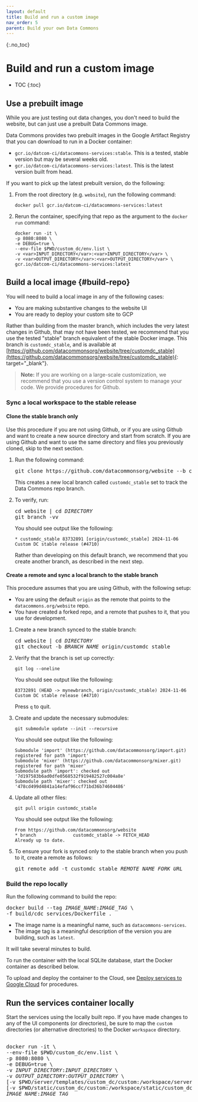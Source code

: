 ```yaml
---
layout: default
title: Build and run a custom image
nav_order: 5
parent: Build your own Data Commons
---
```


{:.no_toc}
# Build and run a custom image

* TOC
{:toc}


## Use a prebuilt image

While you are just testing out data changes, you don't need to build the website, but can just use a prebuilt Data Commons image.

Data Commons provides two prebuilt images in the Google Artifact Registry that you can download to run in a Docker container:

- `gcr.io/datcom-ci/datacommons-services:stable`. This is a tested, stable version but may be several weeks old.
- `gcr.io/datcom-ci/datacommons-services:latest`. This is the latest version built from head.

If you want to pick up the latest prebuilt version, do the following:

1. From the root directory (e.g. `website`), run the following command:

   ```shell  
   docker pull gcr.io/datcom-ci/datacommons-services:latest
   ```
1. Rerun the container, specifying that repo as the argument to the `docker run` command:

   ```shell
   docker run -it \
   -p 8080:8080 \
   -e DEBUG=true \
   --env-file $PWD/custom_dc/env.list \
   -v <var>INPUT_DIRECTORY</var>:<var>INPUT_DIRECTORY</var> \
   -v <var>OUTPUT_DIRECTORY</var>:<var>OUTPUT_DIRECTORY</var> \
   gcr.io/datcom-ci/datacommons-services:latest
   ```

## Build a local image {#build-repo}
You will need to build a local image in any of the following cases:
- You are making substantive changes to the website UI
- You are ready to deploy your custom site to GCP

Rather than building from the master branch, which includes the very latest changes in Github, that may not have been tested, we recommend that you use the tested "stable" branch equivalent of the stable Docker image. This branch is `customdc_stable`, and is available at [https://github.com/datacommonsorg/website/tree/customdc_stable](https://github.com/datacommonsorg/website/tree/customdc_stable){: target="_blank"}.

> **Note:** If you are working on a large-scale customization, we recommend that you use a version control system to manage your code. We provide procedures for Github.

### Sync a local workspace to the stable release

#### Clone the stable branch only

Use this procedure if you are not using Github, or if you are using Github and want to create a new source directory and start from scratch. If you are using Github and want to use the same directory and files you previously cloned, skip to the next section.

1. Run the following command:
   <pre>
   git clone https://github.com/datacommonsorg/website --b customdc_stable --single-branch  [<var>DIRECTORY</var>]
   </pre>
   This creates a new local branch called `customdc_stable` set to track the Data Commons repo branch. 
1. To verify, run:
   <pre>
   cd website | cd <var>DIRECTORY</var>
   git branch -vv
   </pre>
   You should see output like the following:

   ```
   * customdc_stable 83732891 [origin/customdc_stable] 2024-11-06 Custom DC stable release (#4710)
   ```
   Rather than developing on this default branch, we recommend that you create another branch, as described in the next step.

#### Create a remote and sync a local branch to the stable branch

This procedure assumes that you are using Github, with the following setup:
- You are using the default `origin` as the remote that points to the `datacommons.org/website` repo.
- You have created a forked repo, and a remote that pushes to it, that you use for development.

1. Create a new branch synced to the stable branch:
   <pre>
   cd website | cd <var>DIRECTORY</var>
   git checkout -b <var>BRANCH_NAME</var> origin/customdc_stable
   </pre>
1. Verify that the branch is set up correctly:
   ```
   git log --oneline
   ```
   You should see output like the following:
   ```
   83732891 (HEAD -> mynewbranch, origin/customdc_stable) 2024-11-06 Custom DC stable release (#4710)
   ```
   Press `q` to quit.

1. Create and update the necessary submodules:
   ```
   git submodule update --init --recursive
   ```
   You should see output like the following:
   ```
   Submodule 'import' (https://github.com/datacommonsorg/import.git) registered for path 'import'
   Submodule 'mixer' (https://github.com/datacommonsorg/mixer.git) registered for path 'mixer'
   Submodule path 'import': checked out '7d197583b6ad0dfe0568532f919482527c004a8e'
   Submodule path 'mixer': checked out '478cd499d4841a14efaf96ccf71bd36b74604486'
   ```
1. Update all other files:
   ```
   git pull origin customdc_stable
   ```
   You should see output like the following:
   ```
   From https://github.com/datacommonsorg/website
   * branch              customdc_stable -> FETCH_HEAD
   Already up to date.
   ```
1. To ensure your fork is synced only to the stable branch when you push to it, create a remote as follows:
   <pre>
   git remote add -t customdc_stable <var>REMOTE_NAME</var> <var>FORK_URL</var>
   </pre>

### Build the repo locally

Run the following command to build the repo:

<pre>
docker build --tag <var>IMAGE_NAME</var>:<var>IMAGE_TAG</var> \
-f build/cdc_services/Dockerfile .
</pre>

- The image name is a meaningful name, such as `datacommons-services`.
- The image tag is a meaningful description of the version you are building, such as `latest`.

It will take several minutes to build.

To run the container with the local SQLite database, start the Docker container as described below.

To upload and deploy the container to the Cloud, see [Deploy services to Google Cloud](/custom_dc/deploy_cloud.html) for procedures.

## Run the services container locally

Start the services using the locally built repo. If you have made changes to any of the UI components (or directories), be sure to map the `custom` directories (or alternative directories) to the Docker `workspace` directory.

<pre>  
docker run -it \
--env-file $PWD/custom_dc/env.list \
-p 8080:8080 \
-e DEBUG=true \
-v <var>INPUT_DIRECTORY</var>:<var>INPUT_DIRECTORY</var> \
-v <var>OUTPUT_DIRECTORY</var>:<var>OUTPUT_DIRECTORY</var> \
[-v $PWD/server/templates/custom_dc/custom:/workspace/server/templates/custom_dc/custom \]
[-v $PWD/static/custom_dc/custom:/workspace/static/custom_dc/custom \]
<var>IMAGE_NAME</var>:<var>IMAGE_TAG</var>
</pre>
